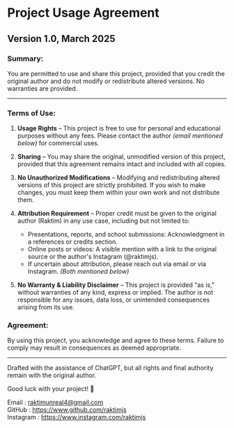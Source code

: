 # Project Usage Agreement

## Version 1.0, March 2025

### Summary:
You are permitted to use and share this project, provided that you credit the original author and do not modify or redistribute altered versions. No warranties are provided.

---

### Terms of Use:

1. **Usage Rights** – This project is free to use for personal and educational purposes without any fees. Please contact the author *(email mentioned below)* for commercial uses.

2. **Sharing** – You may share the original, unmodified version of this project, provided that this agreement remains intact and included with all copies.

3. **No Unauthorized Modifications** – Modifying and redistributing altered versions of this project are strictly prohibited. If you wish to make changes, you must keep them within your own work and not distribute them.

4. **Attribution Requirement** – Proper credit must be given to the original author (Raktim) in any use case, including but not limited to:
   - Presentations, reports, and school submissions: Acknowledgment in a references or credits section.
   - Online posts or videos: A visible mention with a link to the original source or the author's Instagram (@raktimjs).
   - If uncertain about attribution, please reach out via email or via Instagram. *(Both mentioned below)*

5. **No Warranty & Liability Disclaimer** – This project is provided "as is," without warranties of any kind, express or implied. The author is not responsible for any issues, data loss, or unintended consequences arising from its use.

### Agreement:
By using this project, you acknowledge and agree to these terms. Failure to comply may result in consequences as deemed appropriate.

---

Drafted with the assistance of ChatGPT, but all rights and final authority remain with the original author.

Good luck with your project! 🎉


Email       :   raktimunreal4@gmail.com<br>
GitHub      :   https://www.github.com/raktimjs<br>
Instagram   :   https://www.instagram.com/raktimjs
